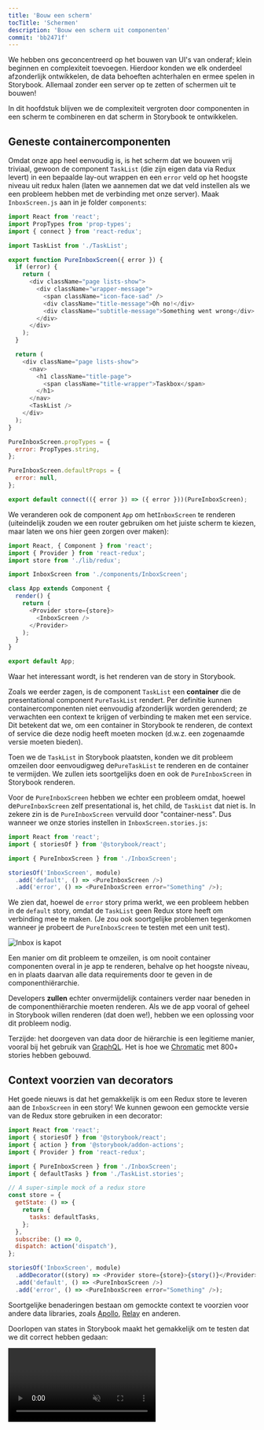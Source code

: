 ```yaml
---
title: 'Bouw een scherm'
tocTitle: 'Schermen'
description: 'Bouw een scherm uit componenten'
commit: 'bb2471f'
---
```


We hebben ons geconcentreerd op het bouwen van UI's van onderaf; klein beginnen en complexiteit toevoegen. Hierdoor konden we elk onderdeel afzonderlijk ontwikkelen, de data behoeften achterhalen en ermee spelen in Storybook. Allemaal zonder een server op te zetten of schermen uit te bouwen!

In dit hoofdstuk blijven we de complexiteit vergroten door componenten in een scherm te combineren en dat scherm in Storybook te ontwikkelen.

## Geneste containercomponenten

Omdat onze app heel eenvoudig is, is het scherm dat we bouwen vrij triviaal, gewoon de component `TaskList` (die zijn eigen data via Redux levert) in een bepaalde lay-out wrappen en een `error` veld op het hoogste niveau uit redux halen (laten we aannemen dat we dat veld instellen als we een probleem hebben met de verbinding met onze server). Maak `InboxScreen.js` aan in je folder `components`:

```js:title=src/components/InboxScreen.js
import React from 'react';
import PropTypes from 'prop-types';
import { connect } from 'react-redux';

import TaskList from './TaskList';

export function PureInboxScreen({ error }) {
  if (error) {
    return (
      <div className="page lists-show">
        <div className="wrapper-message">
          <span className="icon-face-sad" />
          <div className="title-message">Oh no!</div>
          <div className="subtitle-message">Something went wrong</div>
        </div>
      </div>
    );
  }

  return (
    <div className="page lists-show">
      <nav>
        <h1 className="title-page">
          <span className="title-wrapper">Taskbox</span>
        </h1>
      </nav>
      <TaskList />
    </div>
  );
}

PureInboxScreen.propTypes = {
  error: PropTypes.string,
};

PureInboxScreen.defaultProps = {
  error: null,
};

export default connect(({ error }) => ({ error }))(PureInboxScreen);
```

We veranderen ook de component `App` om het`InboxScreen` te renderen (uiteindelijk zouden we een router gebruiken om het juiste scherm te kiezen, maar laten we ons hier geen zorgen over maken):

```js:title=src/App.js
import React, { Component } from 'react';
import { Provider } from 'react-redux';
import store from './lib/redux';

import InboxScreen from './components/InboxScreen';

class App extends Component {
  render() {
    return (
      <Provider store={store}>
        <InboxScreen />
      </Provider>
    );
  }
}

export default App;
```

Waar het interessant wordt, is het renderen van de story in Storybook.

Zoals we eerder zagen, is de component `TaskList` een **container** die de presentational component `PureTaskList` rendert. Per definitie kunnen containercomponenten niet eenvoudig afzonderlijk worden gerenderd; ze verwachten een context te krijgen of verbinding te maken met een service. Dit betekent dat we, om een container in Storybook te renderen, de context of service die deze nodig heeft moeten mocken (d.w.z. een zogenaamde versie moeten bieden).

Toen we de `TaskList` in Storybook plaatsten, konden we dit probleem omzeilen door eenvoudigweg de`PureTaskList` te renderen en de container te vermijden. We zullen iets soortgelijks doen en ook de `PureInboxScreen` in Storybook renderen.

Voor de `PureInboxScreen` hebben we echter een probleem omdat, hoewel de`PureInboxScreen` zelf presentational is, het child, de `TaskList` dat niet is. In zekere zin is de `PureInboxScreen` vervuild door "container-ness". Dus wanneer we onze stories instellen in `InboxScreen.stories.js`:

```js:title=src/components/InboxScreen.stories.js
import React from 'react';
import { storiesOf } from '@storybook/react';

import { PureInboxScreen } from './InboxScreen';

storiesOf('InboxScreen', module)
  .add('default', () => <PureInboxScreen />)
  .add('error', () => <PureInboxScreen error="Something" />);
```

We zien dat, hoewel de `error` story prima werkt, we een probleem hebben in de `default` story, omdat de `TaskList` geen Redux store heeft om verbinding mee te maken. (Je zou ook soortgelijke problemen tegenkomen wanneer je probeert de `PureInboxScreen` te testen met een unit test).

![Inbox is kapot](/intro-to-storybook/broken-inboxscreen.png)

Een manier om dit probleem te omzeilen, is om nooit container componenten overal in je app te renderen, behalve op het hoogste niveau, en in plaats daarvan alle data requirements door te geven in de componenthiërarchie.

Developers **zullen** echter onvermijdelijk containers verder naar beneden in de componenthiërarchie moeten renderen. Als we de app vooral of geheel in Storybook willen renderen (dat doen we!), hebben we een oplossing voor dit probleem nodig.

<div class="aside">
Terzijde: het doorgeven van data door de hiërarchie is een legitieme manier, vooral bij het gebruik van <a href="http://graphql.org/">GraphQL</a>. Het is hoe we <a href="https://www.chromatic.com/?utm_source=storybook_website&utm_medium=link&utm_campaign=storybook">Chromatic</a> met 800+ stories hebben gebouwd.
</div>

## Context voorzien van decorators

Het goede nieuws is dat het gemakkelijk is om een Redux store te leveren aan de `InboxScreen` in een story! We kunnen gewoon een gemockte versie van de Redux store gebruiken in een decorator:

```js:title=src/components/InboxScreen.stories.js
import React from 'react';
import { storiesOf } from '@storybook/react';
import { action } from '@storybook/addon-actions';
import { Provider } from 'react-redux';

import { PureInboxScreen } from './InboxScreen';
import { defaultTasks } from './TaskList.stories';

// A super-simple mock of a redux store
const store = {
  getState: () => {
    return {
      tasks: defaultTasks,
    };
  },
  subscribe: () => 0,
  dispatch: action('dispatch'),
};

storiesOf('InboxScreen', module)
  .addDecorator((story) => <Provider store={store}>{story()}</Provider>)
  .add('default', () => <PureInboxScreen />)
  .add('error', () => <PureInboxScreen error="Something" />);
```

Soortgelijke benaderingen bestaan om gemockte context te voorzien voor andere data libraries, zoals [Apollo](https://www.npmjs.com/package/apollo-storybook-decorator), [Relay](https://github.com/orta/react-storybooks-relay-container) en anderen.

Doorlopen van states in Storybook maakt het gemakkelijk om te testen dat we dit correct hebben gedaan:

<video autoPlay muted playsInline loop >

  <source
    src="/intro-to-storybook/finished-inboxscreen-states.mp4"
    type="video/mp4"
  />
</video>

## Component-Driven Development

We zijn van onderaf begonnen met `Task` en zijn vervolgens overgegaan naar `TaskList`, nu hebben we een UI voor een volledig scherm. Ons `InboxScreen` biedt plaats aan een geneste containercomponent en bevat bijhorende stories.

<video autoPlay muted playsInline loop style="width:480px; height:auto; margin: 0 auto;">
  <source
    src="/intro-to-storybook/component-driven-development-optimized.mp4"
    type="video/mp4"
  />
</video>

[**Component-Driven Development**](https://www.componentdriven.org/) stelt je in staat om de complexiteit geleidelijk uit te breiden naarmate je hoger gaat in de componenthiërarchie. Één van de voordelen is een meer gericht development proces en een grotere dekking van alle mogelijke UI-permutaties. Kortom, CDD helpt je bij het bouwen van kwalitatief betere en complexere UI's.

We zijn nog niet klaar - het werk is nog niet gedaan wanneer de UI is gebouwd. We moeten er ook voor zorgen dat het na verloop van tijd duurzaam blijft.
